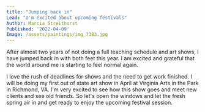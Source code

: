 ```yaml
---
title: "Jumping back in"
Lead: "I'm excited about upcoming festivals"
Author: Marcia Streithorst
Published: '2022-04-09'
Image: /assets/paintings/img_7383.jpg
---
```


After almost two years of not doing a full teaching schedule and art shows, I have jumped back in with both feet this year. I am excited and grateful that the world around me is starting to feel normal again.

I love the rush of deadlines for shows and the need to get work finished.  I will be doing my first out of state art show in April at Virginia Arts in the Park in Richmond, VA.  I'm very excited to see how this show goes and meet new clients and see old friends. So let's open the windows and let the fresh spring air in and get ready to enjoy the upcoming festival session.
